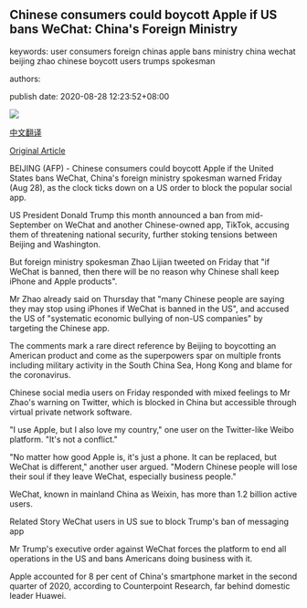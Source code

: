 ## Chinese consumers could boycott Apple if US bans WeChat: China's Foreign Ministry

keywords: user consumers foreign chinas apple bans ministry china wechat beijing zhao chinese boycott users trumps spokesman

authors: 

publish date: 2020-08-28 12:23:52+08:00

![](https://www.straitstimes.com/sites/default/files/styles/x_large/public/articles/2020/08/28/nz_apple_280897.jpg?itok=JAokHvly)

[中文翻译](Chinese%20consumers%20could%20boycott%20Apple%20if%20US%20bans%20WeChat%3A%20China%27s%20Foreign%20Ministry_zh.md)

[Original Article](https://www.straitstimes.com/asia/east-asia/chinese-consumers-could-boycott-apple-if-us-bans-wechat-china-fm)

BEIJING (AFP) - Chinese consumers could boycott Apple if the United States bans WeChat, China's foreign ministry spokesman warned Friday (Aug 28), as the clock ticks down on a US order to block the popular social app.

US President Donald Trump this month announced a ban from mid-September on WeChat and another Chinese-owned app, TikTok, accusing them of threatening national security, further stoking tensions between Beijing and Washington.

But foreign ministry spokesman Zhao Lijian tweeted on Friday that "if WeChat is banned, then there will be no reason why Chinese shall keep iPhone and Apple products".

Mr Zhao already said on Thursday that "many Chinese people are saying they may stop using iPhones if WeChat is banned in the US", and accused the US of "systematic economic bullying of non-US companies" by targeting the Chinese app.

The comments mark a rare direct reference by Beijing to boycotting an American product and come as the superpowers spar on multiple fronts including military activity in the South China Sea, Hong Kong and blame for the coronavirus.

Chinese social media users on Friday responded with mixed feelings to Mr Zhao's warning on Twitter, which is blocked in China but accessible through virtual private network software.

"I use Apple, but I also love my country," one user on the Twitter-like Weibo platform. "It's not a conflict."

"No matter how good Apple is, it's just a phone. It can be replaced, but WeChat is different," another user argued. "Modern Chinese people will lose their soul if they leave WeChat, especially business people."

WeChat, known in mainland China as Weixin, has more than 1.2 billion active users.

Related Story WeChat users in US sue to block Trump's ban of messaging app

Mr Trump's executive order against WeChat forces the platform to end all operations in the US and bans Americans doing business with it.

Apple accounted for 8 per cent of China's smartphone market in the second quarter of 2020, according to Counterpoint Research, far behind domestic leader Huawei.